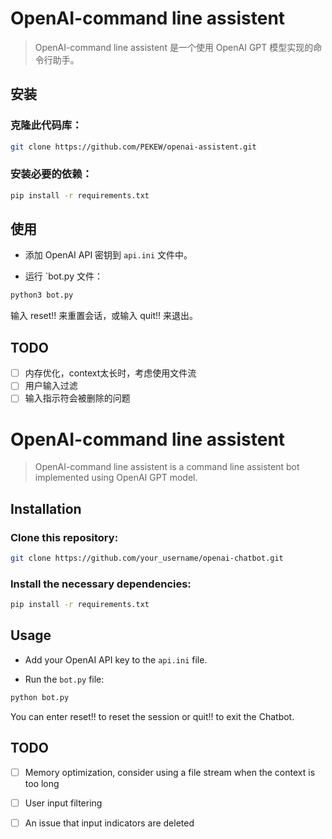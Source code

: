 # OpenAI-command line assistent

> OpenAI-command line assistent 是一个使用 OpenAI GPT 模型实现的命令行助手。


## 安装

### 克隆此代码库：

```bash
git clone https://github.com/PEKEW/openai-assistent.git
```

### 安装必要的依赖：


```bash
pip install -r requirements.txt
```

## 使用

- 添加 OpenAI API 密钥到 `api.ini` 文件中。

- 运行 `bot.py 文件：


```bash
python3 bot.py
```

输入 reset!! 来重置会话，或输入 quit!! 来退出。


## TODO

- [ ] 内存优化，context太长时，考虑使用文件流
- [ ] 用户输入过滤
- [ ] 输入指示符会被删除的问题

# OpenAI-command line assistent

> OpenAI-command line assistent is a command line assistent bot implemented using OpenAI GPT model.

## Installation

### Clone this repository:

```bash
git clone https://github.com/your_username/openai-chatbot.git
```

### Install the necessary dependencies:


```bash
pip install -r requirements.txt
```

## Usage

- Add your OpenAI API key to the `api.ini` file.

- Run the `bot.py` file:


```bash
python bot.py
```

You can enter reset!! to reset the session or quit!! to exit the Chatbot.

## TODO

- [ ] Memory optimization, consider using a file stream when the context is too long 
- [ ] User input filtering
- [ ] An issue that input indicators are deleted


